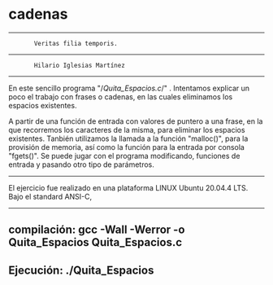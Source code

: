 # cadenas
********************************************************
           Veritas filia temporis.
*****************************************************
           Hilario Iglesias Martínez
*******************************************************
En este sencillo programa "/*Quita_Espacios.c*/" .
Intentamos explicar un poco el trabajo con frases o cadenas,
en las cuales eliminamos los espacios  existentes.

A partir de una función de entrada con valores de puntero
a una frase, en la que recorremos los caracteres de la misma, para
eliminar los espacios existentes.
Tanbién utilizamos la llamada a la función "malloc()", para
la provisión de memoria, así como la función para la entrada por consola
"fgets()".
Se puede jugar con el programa modificando, funciones de entrada
y pasando otro tipo de parámetros.
*****************************************************************
El ejercicio fue realizado en una plataforma
LINUX Ubuntu 20.04.4 LTS.
Bajo el standard ANSI-C,

********************************************************************
compilación:
gcc -Wall -Werror -o Quita_Espacios Quita_Espacios.c
---------------------------------------------------------
Ejecución:
./Quita_Espacios
-----------------------------------------------------------

